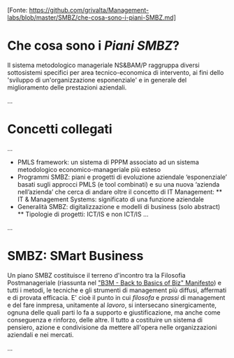 [Fonte: https://github.com/grivalta/Management-labs/blob/master/SMBZ/che-cosa-sono-i-piani-SMBZ.md]


# Che cosa sono i _Piani SMBZ_?

Il sistema metodologico manageriale NS&BAM/P raggruppa diversi sottosistemi specifici per area tecnico-economica di intervento, ai fini dello 'sviluppo di un'organizzazione esponenziale' e in generale del miglioramento delle prestazioni aziendali.

...

# Concetti collegati

...

*	PMLS framework: un sistema di PPPM associato ad un sistema metodologico economico-manageriale più esteso
*	Programmi SMBZ: piani e progetti di evoluzione aziendale ‘esponenziale’ basati sugli approcci PMLS (e tool combinati) e su una nuova ‘azienda nell’azienda’ che cerca di andare oltre il concetto di IT Management:
**	IT & Management Systems: significato di una funzione aziendale
*	Generalità SMBZ: digitalizzazione e modelli di business (solo abstract)
**	Tipologie di progetti: ICT/IS e non ICT/IS
...

...

# SMBZ: SMart Business

Un piano SMBZ costituisce il terreno d'incontro tra la Filosofia Postmanageriale (riassunta nel ["B3M - Back to Basics of Biz" Manifesto](https://github.com/grivalta/b3m)) e tutti i metodi, le tecniche e gli strumenti di management più diffusi, affermati e di provata efficacia. E' cioè il punto in cui _filosofa_ e _prassi_ di management e del fare inmpresa, unitamente al _lavoro_, si intersecano sinergicamente, ognuna delle quali parti lo fa a supporto e giustificazione, ma anche come conseguenza e rinforzo, delle altre. Il tutto a costituire un sistema di pensiero, azione e condivisione da mettere all'opera nelle organizzazioni aziendali e nei mercati.

...

